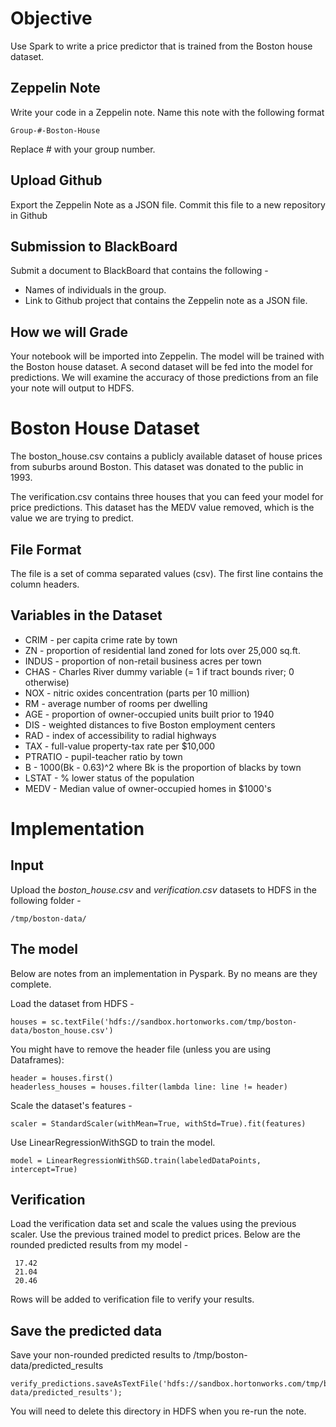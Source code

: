 # Objective
Use Spark to write a price predictor that is trained from the Boston house dataset.

## Zeppelin Note
Write your code in a Zeppelin note.  Name this note with the following format

    Group-#-Boston-House

Replace # with your group number.

## Upload Github
Export the Zeppelin Note as a JSON file.  Commit this file to a new repository in Github

## Submission to BlackBoard
Submit a document to BlackBoard that contains the following -

* Names of individuals in the group.
* Link to Github project that contains the Zeppelin note as a JSON file.

## How we will Grade
Your notebook will be imported into Zeppelin.  The model will be trained with the Boston house dataset.  A second dataset will be fed into the model for predictions.  We will examine the accuracy of those predictions from an file your note will output to HDFS.

# Boston House Dataset
The boston_house.csv contains a publicly available dataset of house prices
from suburbs around Boston.  This dataset was donated to the public in 1993.

The verification.csv contains three houses that you can feed your model for
price predictions.  This dataset has the MEDV value removed, which is the value we
are trying to predict.

## File Format
The file is a set of comma separated values (csv).  The first line contains the column headers.

## Variables in the Dataset

* CRIM - per capita crime rate by town
* ZN - proportion of residential land zoned for lots over 25,000 sq.ft.
* INDUS -  proportion of non-retail business acres per town
* CHAS - Charles River dummy variable (= 1 if tract bounds river; 0 otherwise)
* NOX - nitric oxides concentration (parts per 10 million)
* RM - average number of rooms per dwelling
* AGE -  proportion of owner-occupied units built prior to 1940
* DIS - weighted distances to five Boston employment centers
* RAD - index of accessibility to radial highways
* TAX - full-value property-tax rate per $10,000
* PTRATIO - pupil-teacher ratio by town
* B - 1000(Bk - 0.63)^2 where Bk is the proportion of blacks by town
* LSTAT - % lower status of the population
* MEDV - Median value of owner-occupied homes in $1000's


# Implementation

## Input
Upload the *boston_house.csv* and *verification.csv* datasets to HDFS in the following folder -

    /tmp/boston-data/


## The model
Below are notes from an implementation in Pyspark.  By no means are they complete.

Load the dataset from HDFS -

    houses = sc.textFile('hdfs://sandbox.hortonworks.com/tmp/boston-data/boston_house.csv')

You might have to remove the header file (unless you are using Dataframes):

    header = houses.first()
    headerless_houses = houses.filter(lambda line: line != header)  

Scale the dataset's features -

    scaler = StandardScaler(withMean=True, withStd=True).fit(features)


Use LinearRegressionWithSGD to train the model.

    model = LinearRegressionWithSGD.train(labeledDataPoints, intercept=True)

## Verification

Load the verification data set and scale the values using the previous scaler.
Use the previous trained model to predict prices.  Below are the rounded predicted results from my model -

     17.42
     21.04
     20.46

Rows will be added to verification file to verify your results.

## Save the predicted data
Save your non-rounded predicted results to /tmp/boston-data/predicted_results

    verify_predictions.saveAsTextFile('hdfs://sandbox.hortonworks.com/tmp/boston-data/predicted_results');

You will need to delete this directory in HDFS when you re-run the note.

